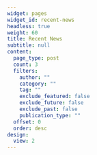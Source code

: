 ```yaml
---
widget: pages
widget_id: recent-news
headless: true
weight: 60
title: Recent News
subtitle: null
content:
  page_type: post
  count: 3
  filters:
    author: ""
    category: ""
    tag: ""
    exclude_featured: false
    exclude_future: false
    exclude_past: false
    publication_type: ""
  offset: 0
  order: desc
design:
  view: 2
---
```

